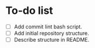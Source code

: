 # To-do list

- [ ] Add commit lint bash script.
- [ ] Add initial repository structure.
- [ ] Describe structure in README.
